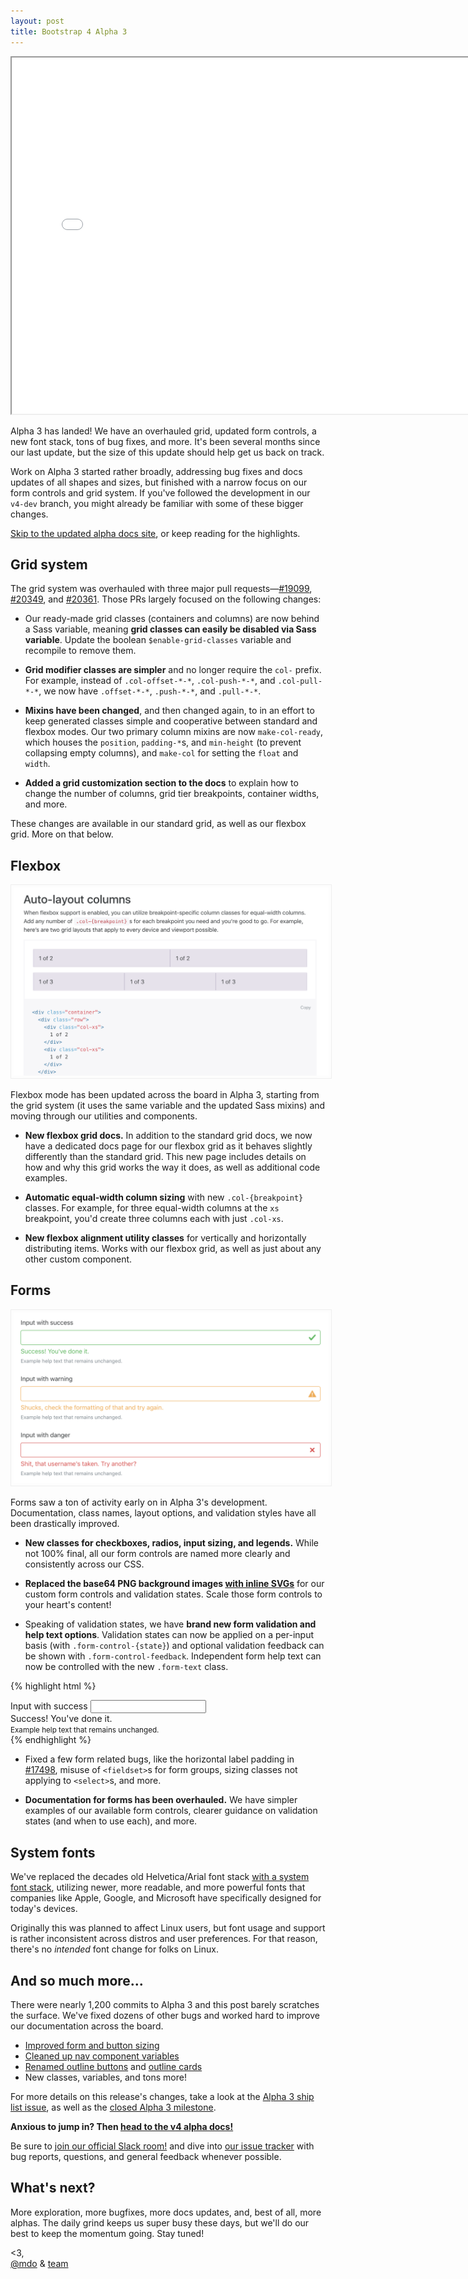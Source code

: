 ```yaml
---
layout: post
title: Bootstrap 4 Alpha 3
---
```


<div class="embed-responsive embed-responsive-16by9">
  <iframe class="embed-responsive-item" src="//www.youtube.com/embed/xFrGuyw1V8s?rel=0" width="760" height="570" allowfullscreen></iframe>
</div>

Alpha 3 has landed! We have an overhauled grid, updated form controls, a new font stack, tons of bug fixes, and more. It's been several months since our last update, but the size of this update should help get us back on track.

Work on Alpha 3 started rather broadly, addressing bug fixes and docs updates of all shapes and sizes, but finished with a narrow focus on our form controls and grid system. If you've followed the development in our `v4-dev` branch, you might already be familiar with some of these bigger changes.

[Skip to the updated alpha docs site](http://v4-alpha.getbootstrap.com), or keep reading for the highlights.

## Grid system

The grid system was overhauled with three major pull requests—[#19099](https://github.com/twbs/bootstrap/pull/19099), [#20349](https://github.com/twbs/bootstrap/pull/20349), and [#20361](https://github.com/twbs/bootstrap/pull/20361). Those PRs largely focused on the following changes:

- Our ready-made grid classes (containers and columns) are now behind a Sass variable, meaning **grid classes can easily be disabled via Sass variable**. Update the boolean `$enable-grid-classes` variable and recompile to remove them.

- **Grid modifier classes are simpler** and no longer require the `col-` prefix. For example, instead of `.col-offset-*-*`, `.col-push-*-*`, and `.col-pull-*-*`, we now have `.offset-*-*`, `.push-*-*`, and `.pull-*-*`.

- **Mixins have been changed**, and then changed again, to in an effort to keep generated classes simple and cooperative between standard and flexbox modes. Our two primary column mixins are now `make-col-ready`, which houses the `position`, `padding-*`s, and `min-height` (to prevent collapsing empty columns), and `make-col` for setting the `float` and `width`.

- **Added a grid customization section to the docs** to explain how to change the number of columns, grid tier breakpoints, container widths, and more.

These changes are available in our standard grid, as well as our flexbox grid. More on that below.

## Flexbox

<img alt="Flexbox auto-layout" src="/img/2016/07/flex-cols.png" style="padding: 4px; border: 1px solid #eee;">

Flexbox mode has been updated across the board in Alpha 3, starting from the grid system (it uses the same variable and the updated Sass mixins) and moving through our utilities and components.

- **New flexbox grid docs.** In addition to the standard grid docs, we now have a dedicated docs page for our flexbox grid as it behaves slightly differently than the standard grid. This new page includes details on how and why this grid works the way it does, as well as additional code examples.

- **Automatic equal-width column sizing** with new `.col-{breakpoint}` classes. For example, for three equal-width columns at the `xs` breakpoint, you'd create three columns each with just `.col-xs`.

- **New flexbox alignment utility classes** for vertically and horizontally distributing items. Works with our flexbox grid, as well as just about any other custom component.

## Forms

<img alt="Form validation states" src="/img/2016/07/forms.png" style="padding: 4px; border: 1px solid #eee;">

Forms saw a ton of activity early on in Alpha 3's development. Documentation, class names, layout options, and validation styles have all been drastically improved.

- **New classes for checkboxes, radios, input sizing, and legends.** While not 100% final, all our form controls are named more clearly and consistently across our CSS.

- **Replaced the base64 PNG background images [with inline SVGs](https://github.com/twbs/bootstrap/pull/17222)** for our custom form controls and validation states. Scale those form controls to your heart's content!

- Speaking of validation states, we have **brand new form validation and help text options**. Validation states can now be applied on a per-input basis (with `.form-control-{state}`) and optional validation feedback can be shown with `.form-control-feedback`. Independent form help text can now be controlled with the new `.form-text` class.

{% highlight html %}
<div class="form-group has-success">
  <label class="col-form-label" for="inputSuccess1">
    Input with success
  </label>
  <input type="text" class="form-control form-control-success" id="inputSuccess1">
  <div class="form-control-feedback">
    Success! You've done it.
  </div>
  <small class="form-text text-muted">
    Example help text that remains unchanged.
  </small>
</div>
{% endhighlight %}

- Fixed a few form related bugs, like the horizontal label padding in [#17498](https://github.com/twbs/bootstrap/issues/17498), misuse of `<fieldset>`s for form groups, sizing classes not applying to `<select>`s, and more.

- **Documentation for forms has been overhauled.** We have simpler examples of our available form controls, clearer guidance on validation states (and when to use each), and more.

## System fonts

We've replaced the decades old Helvetica/Arial font stack [with a system font stack](https://github.com/twbs/bootstrap/pull/19098), utilizing newer, more readable, and more powerful fonts that companies like Apple, Google, and Microsoft have specifically designed for today's devices.

Originally this was planned to affect Linux users, but font usage and support is rather inconsistent across distros and user preferences. For that reason, there's no *intended* font change for folks on Linux.

## And so much more...

There were nearly 1,200 commits to Alpha 3 and this post barely scratches the surface. We've fixed dozens of other bugs and worked hard to improve our documentation across the board.

- [Improved form and button sizing](https://github.com/twbs/bootstrap/pull/19121)
- [Cleaned up nav component variables](https://github.com/twbs/bootstrap/pull/18783)
- [Renamed outline buttons](https://github.com/twbs/bootstrap/pull/18772) and [outline cards](https://github.com/twbs/bootstrap/pull/18774)
- New classes, variables, and tons more!

For more details on this release's changes, take a look at the [Alpha 3 ship list issue](https://github.com/twbs/bootstrap/issues/18480), as well as the [closed Alpha 3 milestone](https://github.com/twbs/bootstrap/milestone/35?closed=1).

**Anxious to jump in? Then [head to the v4 alpha docs!](http://v4-alpha.getbootstrap.com)**

Be sure to [join our official Slack room!](https://bootstrap-slack.herokuapp.com) and dive into [our issue tracker](https://github.com/twbs/bootstrap/issues/) with bug reports, questions, and general feedback whenever possible.

## What's next?

More exploration, more bugfixes, more docs updates, and, best of all, more alphas. The daily grind keeps us super busy these days, but we'll do our best to keep the momentum going. Stay tuned!

<3,<br>
[@mdo](https://twitter.com/mdo) & [team](https://github.com/twbs)
